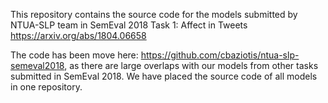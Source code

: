 This repository contains the source code for the models submitted 
by NTUA-SLP team in SemEval 2018 Task 1: Affect in Tweets https://arxiv.org/abs/1804.06658

The code has been move here: https://github.com/cbaziotis/ntua-slp-semeval2018, 
as there are large overlaps with our models from other tasks submitted in SemEval 2018.
We have placed the source code of all models in one repository.
